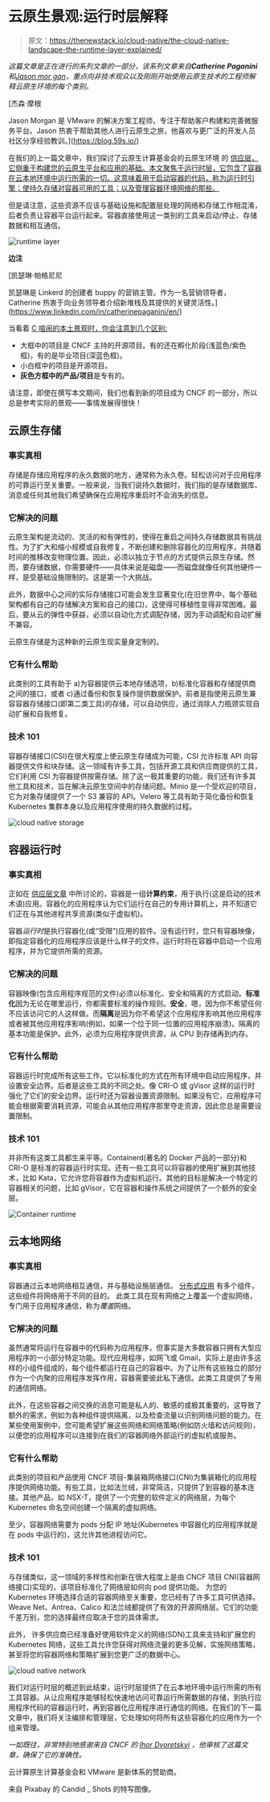 # 云原生景观:运行时层解释

> 原文：<https://thenewstack.io/cloud-native/the-cloud-native-landscape-the-runtime-layer-explained/>

*这篇文章是正在进行的系列文章的一部分，该系列文章来自**Catherine Paganini**和*[*Jason mor gan*](https://thenewstack.io/author/jason-morgan/)*，重点向非技术观众以及刚刚开始使用云原生技术的工程师解释云原生环境的每个类别。*

 [杰森·摩根

Jason Morgan 是 VMware 的解决方案工程师，专注于帮助客户构建和完善微服务平台。Jason 热衷于帮助其他人进行云原生之旅，他喜欢与更广泛的开发人员社区分享经验教训。](https://blog.59s.io/) 

在我们的上一篇文章中，我们探讨了云原生计算基金会的云原生环境 的 [供应层，它侧重于构建您的云原生平台和应用的基础。本文聚焦于运行时层，它包含了容器在云本地环境中运行所需的一切。这意味着用于启动容器的代码，称为运行时引擎；使持久存储对容器可用的工具；以及管理容器环境网络的那些。](https://thenewstack.io/the-cloud-native-landscape-the-provisioning-layer-explained/)

但是请注意，这些资源不应该与基础设施和配置层处理的网络和存储工作相混淆，后者负责让容器平台运行起来。容器直接使用这一类别的工具来启动/停止、存储数据和相互通信。

![runtime layer ](img/efc18c100abb7dd9c2276be88a6cfbc4.png)

**边注**

 [凯瑟琳·帕格尼尼

凯瑟琳是 Linkerd 的创建者 buppy 的营销主管。作为一名营销领导者，Catherine 热衷于向业务领导者介绍新堆栈及其提供的关键灵活性。](https://www.linkedin.com/in/catherinepaganini/en/) 

当看着 [C 喧闹的本土景观时，你会注意到几个区别:](https://landscape.cncf.io)

*   大框中的项目是 CNCF 主持的开源项目。有的还在孵化阶段(浅蓝色/紫色框)，有的是毕业项目(深蓝色框)。
*   小白框中的项目是开源项目。
*   **灰色方框中的产品/项目**是专有的。

请注意，即使在撰写本文期间，我们也看到新的项目成为 CNCF 的一部分，所以总是参考实际的景观——事情发展得很快！

## 云原生存储

### 事实真相

存储是存储应用程序的永久数据的地方，通常称为永久卷。轻松访问对于应用程序的可靠运行至关重要。一般来说，当我们说持久数据时，我们指的是存储数据库、消息或任何其他我们希望确保在应用程序重启时不会消失的信息。

### 它解决的问题

云原生架构是流动的、灵活的和有弹性的，使得在重启之间持久存储数据具有挑战性。为了扩大和缩小规模或自我修复，不断创建和删除容器化的应用程序，并随着时间的推移改变物理位置。因此，必须以独立于节点的方式提供云原生存储。然而，要存储数据，你需要硬件——具体来说是磁盘——而磁盘就像任何其他硬件一样，是受基础设施限制的。这是第一个大挑战。

此外，数据中心之间的实际存储接口可能会发生显著变化(在旧世界中，每个基础架构都有自己的存储解决方案和自己的接口)，这使得可移植性变得非常困难。最后，要从云的弹性中获益，必须以自动化方式调配存储，因为手动调配和自动扩展不兼容。

云原生存储是为这种新的云原生现实量身定制的。

### 它有什么帮助

此类别的工具有助于 a)为容器提供云本地存储选项，b)标准化容器和存储提供商之间的接口，或者 c)通过备份和恢复操作提供数据保护。前者是指使用云原生兼容容器存储接口(即第二类工具)的存储，可以自动供应，通过消除人力瓶颈实现自动扩展和自我修复。

### 技术 101

容器存储接口(CSI)在很大程度上使云原生存储成为可能，CSI 允许标准 API 向容器提供文件和块存储。这一领域有许多工具，包括开源工具和供应商提供的工具，它们利用 CSI 为容器提供按需存储。除了这一极其重要的功能，我们还有许多其他工具和技术，旨在解决云原生空间中的存储问题。Minio 是一个受欢迎的项目，它为对象存储提供了一个 S3 兼容的 API。Velero 等工具有助于简化备份和恢复 Kubernetes 集群本身以及应用程序使用的持久数据的过程。

![cloud native storage](img/11e681b3cc83df766893b9f1633006c9.png)

## 容器运行时

### 事实真相

正如在 [供应层文章](https://thenewstack.io/the-cloud-native-landscape-the-provisioning-layer-explained/) 中所讨论的，容器是一组**计算约束**，用于执行(这是启动的技术术语)应用。容器化的应用程序认为它们运行在自己的专用计算机上，并不知道它们正在与其他进程共享资源(类似于虚拟机)。

容器*运行时*是执行容器化(或“受限”)应用的软件。没有运行时，您只有容器映像，即指定容器化的应用程序应该是什么样子的文件。运行时将在容器中启动一个应用程序，并为它提供所需的资源。

### 它解决的问题

容器映像(包含应用程序规范的文件)必须以标准化、安全和隔离的方式启动。**标准化**因为无论在哪里运行，你都需要标准的操作规则。**安全**，嗯，因为你不希望任何不应该访问它的人这样做。而**隔离**是因为你不希望这个应用程序影响其他应用程序或者被其他应用程序影响(例如，如果一个位于同一位置的应用程序崩溃)。隔离的基本功能是保护。此外，必须为应用程序提供资源，从 CPU 到存储再到内存。

### 它有什么帮助

容器运行时完成所有这些工作。它以标准化的方式在所有环境中启动应用程序，并设置安全边界。后者是这些工具的不同之处。像 CRI-O 或 gVisor 这样的运行时强化了它们的安全边界。运行时还为容器设置资源限制。如果没有它，应用程序可能会根据需要消耗资源，可能会从其他应用程序那里夺走资源，因此您总是需要设置限制。

### 技术 101

并非所有这类工具都生来平等。Containerd(著名的 Docker 产品的一部分)和 CRI-O 是标准的容器运行时实现。还有一些工具可以将容器的使用扩展到其他技术，比如 Kata，它允许您将容器作为虚拟机运行。其他的目标是解决一个特定的容器相关的问题，比如 gVisor，它在容器和操作系统之间提供了一个额外的安全层。

![Container runtime](img/a7c58d0d24d4e20cc00560d35eeb3ff0.png)

## 云本地网络

### 事实真相

容器通过云本地网络相互通信，并与基础设施层通信。 [分布式应用](https://thenewstack.io/primer-distributed-systems-and-cloud-native-computing/) 有多个组件，这些组件将网络用于不同的目的。  此类工具在现有网络之上覆盖一个虚拟网络，专门用于应用程序通信，称为*覆盖*网络。

### 它解决的问题

虽然通常将运行在容器中的代码称为应用程序，但事实是大多数容器只拥有大型应用程序的一小部分特定功能。现代应用程序，如网飞或 Gmail，实际上是由许多这样的小组件组成的，每个组件都运行在自己的容器中。为了让所有这些独立的部分作为一个内聚的应用程序发挥作用，容器需要彼此私下通信。此类工具提供了专用的通信网络。

此外，在这些容器之间交换的消息可能是私人的、敏感的或极其重要的。这导致了额外的需求，例如为各种组件提供隔离，以及检查流量以识别网络问题的能力。在某些使用案例中，您可能希望扩展这些网络和网络策略(例如防火墙和访问规则)，以便您的应用程序可以连接到在我们的容器网络外部运行的虚拟机或服务。

### 它有什么帮助

此类别的项目和产品使用 CNCF 项目-集装箱网络接口(CNI)为集装箱化的应用程序提供网络功能。有些工具，比如法兰绒，非常简洁，只提供了到容器的基本连接。其他产品，如 NSX-T，提供了一个完整的软件定义的网络层，为每个 Kubernetes 命名空间创建一个隔离的虚拟网络。

至少，容器网络需要为 pods 分配 IP 地址(Kubernetes 中容器化的应用程序就是在 pods 中运行的)，这允许其他进程访问它。

### 技术 101

与存储类似，这一领域的多样性和创新在很大程度上是由 CNCF 项目 CNI(容器网络接口)实现的，该项目标准化了网络层如何向 pod 提供功能。  为您的 Kubernetes 环境选择合适的容器网络至关重要，您已经有了许多工具可供选择。Weave Net、Antrea、Calico 和法兰绒都提供了有效的开源网络层。它们的功能千差万别，您的选择最终应取决于您的具体需求。

此外，  许多供应商已经准备好使用软件定义的网络(SDN)工具来支持和扩展您的 Kubernetes 网络，这些工具允许您获得对网络流量的更多见解，实施网络策略，甚至将您的容器网络和策略扩展到您更广泛的数据中心。

![cloud native network](img/4ce1943deece4ca237b8c3c63c55fc11.png)

我们对运行时层的概述到此结束，运行时层提供了在云本地环境中运行所需的所有工具容器。从让应用程序能够轻松快速地访问可靠运行所需数据的存储，到执行应用程序代码的容器运行时，再到容器化应用程序进行通信的网络。在我们的下一篇文章中，我们将关注编排和管理层，它处理如何将所有这些容器化的应用作为一个组来管理。

*一如既往，非常特别地感谢来自 CNCF 的 [Ihor Dvoretskyi](https://www.linkedin.com/in/idvoretskyi/) ，他审核了这篇文章，确保了它的准确性。*

云计算原生计算基金会和 VMware 是新体系的赞助商。

来自 Pixabay 的 Candid _ Shots 的特写图像。

<svg xmlns:xlink="http://www.w3.org/1999/xlink" viewBox="0 0 68 31" version="1.1"><title>Group</title> <desc>Created with Sketch.</desc></svg>